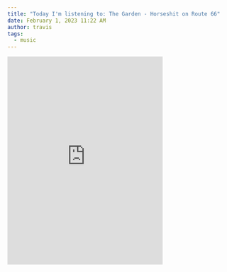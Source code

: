 ```yaml
---
title: "Today I'm listening to: The Garden - Horseshit on Route 66"
date: February 1, 2023 11:22 AM
author: travis
tags:
  - music
---
```

<iframe style="border: 0; width: 350px; height: 470px;" src="https://bandcamp.com/EmbeddedPlayer/album=3675753549/size=large/bgcol=ffffff/linkcol=0687f5/tracklist=false/transparent=true/" seamless><a href="https://thegardenmusic.bandcamp.com/album/horseshit-on-route-66">Horseshit on Route 66 by The Garden</a></iframe>